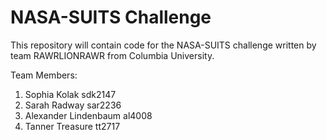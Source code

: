 # NASA-SUITS Challenge 
This repository will contain code for the NASA-SUITS challenge
written by team RAWRLIONRAWR from Columbia University. 

Team Members:
1. Sophia Kolak sdk2147
2. Sarah Radway sar2236
3. Alexander Lindenbaum al4008
4. Tanner Treasure tt2717
